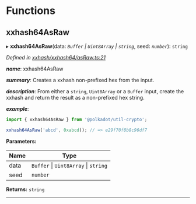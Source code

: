

# Functions

<a id="xxhash64asraw"></a>

##  xxhash64AsRaw

▸ **xxhash64AsRaw**(data: *`Buffer` \| `Uint8Array` \| `string`*, seed: *`number`*): `string`

*Defined in [xxhash/xxhash64/asRaw.ts:21](https://github.com/polkadot-js/common/blob/701b225/packages/util-crypto/src/xxhash/xxhash64/asRaw.ts#L21)*

*__name__*: xxhash64AsRaw

*__summary__*: Creates a xxhash non-prefixed hex from the input.

*__description__*: From either a `string`, `Uint8Array` or a `Buffer` input, create the xxhash and return the result as a non-prefixed hex string.

*__example__*:   

```javascript
import { xxhash64AsRaw } from '@polkadot/util-crypto';

xxhash64AsRaw('abcd', 0xabcd)); // => e29f70f8b8c96df7
```

**Parameters:**

| Name | Type |
| ------ | ------ |
| data | `Buffer` \| `Uint8Array` \| `string` |
| seed | `number` |

**Returns:** `string`

___

